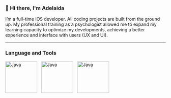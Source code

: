### 👋 Hi there, I'm Adelaida

I’m a full-time IOS developer. All coding projects are built from the ground up. My professional training as a psychologist allowed me to expand my learning capacity to optimize my developments, achieving a better experience and interface with users (UX and UI).

---
### Language and Tools

<img align="left" alt="Java" width="100px" style="padding-right:10px;" src="https://cdn.jsdelivr.net/gh/devicons/devicon/icons/swift/swift-original-wordmark.svg" />
<img align="left" alt="Java" width="100px" style="padding-right:10px;" src="https://cdn.jsdelivr.net/gh/devicons/devicon/icons/figma/figma-original.svg" />
<img align="left" alt="Java" width="100px" style="padding-right:10px;" src="https://cdn.jsdelivr.net/gh/devicons/devicon/icons/xcode/xcode-original.svg" />

#

<!--
**AdelaidaGomez/AdelaidaGomez** is a ✨ _special_ ✨ repository because its `README.md` (this file) appears on your GitHub profile.

-->
